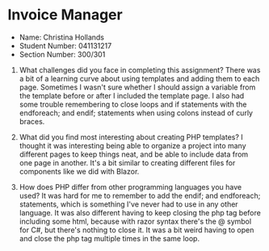 # Invoice Manager
- Name: Christina Hollands
- Student Number: 041131217
- Section Number: 300/301


1. What challenges did you face in completing this assignment?
There was a bit of a learning curve about using templates and adding them to each page. Sometimes I wasn't sure whether I should assign a variable from the template before or after I included the template page. I also had some trouble remembering to close loops and if statements with the endforeach; and endif; statements when using colons instead of curly braces.

2. What did you find most interesting about creating PHP templates?
I thought it was interesting being able to organize a project into many different pages to keep things neat, and be able to include data from one page in another. It's a bit similar to creating different files for components like we did with Blazor.

3. How does PHP differ from other programming languages you have used?
It was hard for me to remember to add the endif; and endforeach; statements, which is something I've never had to use in any other language. It was also different having to keep closing the php tag before including some html, because with razor syntax there's the @ symbol for C#, but there's nothing to close it. It was a bit weird having to open and close the php tag multiple times in the same loop.

